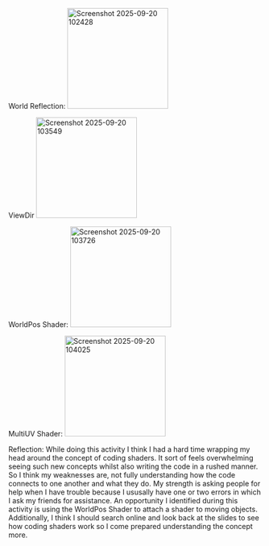 World Reflection:
<img width="200" height="200" alt="Screenshot 2025-09-20 102428" src="https://github.com/user-attachments/assets/c2f692d9-11cf-42f6-87a1-b010e4064592" />

ViewDir
<img width="200" height="200" alt="Screenshot 2025-09-20 103549" src="https://github.com/user-attachments/assets/5bb7cc61-9750-4656-af7d-93c4cf195a33" />

WorldPos Shader:
<img width="200" height="200" alt="Screenshot 2025-09-20 103726" src="https://github.com/user-attachments/assets/a5c2175d-521a-4279-86c4-01daa0eac30c" />

MultiUV Shader:
<img width="200" height="200" alt="Screenshot 2025-09-20 104025" src="https://github.com/user-attachments/assets/b0025617-2f43-4b7d-9c16-a246e0206af3" />


Reflection:
While doing this activity I think I had a hard time wrapping my head around the concept of coding shaders.
It sort of feels overwhelming seeing such new concepts whilst also writing the code in a rushed manner.
So I think my weaknesses are, not fully understanding how the code connects to one another and what they do. 
My strength is asking people for help when I have trouble because I ususally have one or two errors in which I 
ask my friends for assistance. An opportunity I identified during this activity is using the WorldPos Shader to 
attach a shader to moving objects. Additionally, I think I should search online and look back at the slides to see 
how coding shaders work so I come prepared understanding the concept more.
